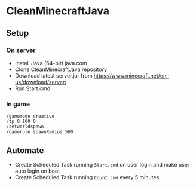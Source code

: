 # CleanMinecraftJava

## Setup

### On server

- Install Java (64-bit) java.com
- Clone CleanMinecraftJava repository
- Download latest server.jar from https://www.minecraft.net/en-us/download/server/
- Run Start.cmd

### In game

```minecraft
/gamemode creative
/tp 0 100 0
/setworldspawn
/gamerule spawnRadius 500
```

## Automate

- Create Scheduled Task running `Start.cmd` on user login and make user auto login on boot
- Create Scheduled Task running `Count.cmd` every 5 minutes
